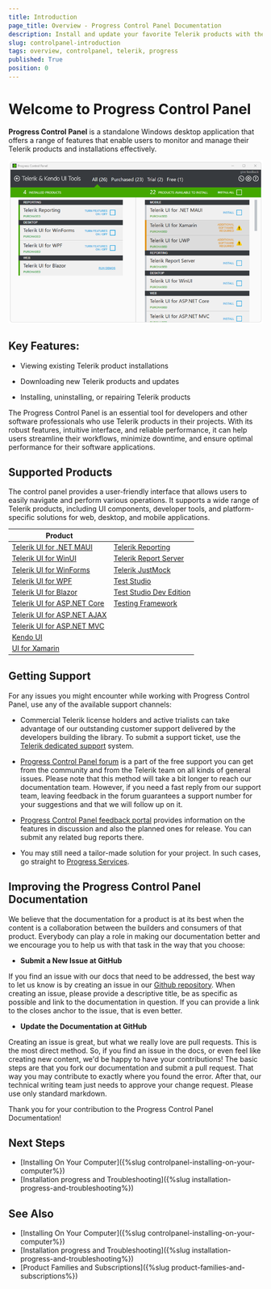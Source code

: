 ```yaml
---
title: Introduction
page_title: Overview - Progress Control Panel Documentation
description: Install and update your favorite Telerik products with the Progress Control Panel.
slug: controlpanel-introduction
tags: overview, controlpanel, telerik, progress
published: True
position: 0 
---
```


# Welcome to Progress Control Panel

**Progress Control Panel** is a standalone Windows desktop application that offers a range of features that enable users to monitor and manage their Telerik products and installations effectively.

![Progress Control Panel](images/telerik-control-panel-introduction.png)

## Key Features:

* Viewing existing Telerik product installations

* Downloading new Telerik products and updates

* Installing, uninstalling, or repairing Telerik products

The Progress Control Panel is an essential tool for developers and other software professionals who use Telerik products in their projects. With its robust features, intuitive interface, and reliable performance, it can help users streamline their workflows, minimize downtime, and ensure optimal performance for their software applications.

## Supported Products

The control panel provides a user-friendly interface that allows users to easily navigate and perform various operations. It supports a wide range of Telerik products, including UI components, developer tools, and platform-specific solutions for web, desktop, and mobile applications.

|Product||
|----|----|
|[Telerik UI for .NET MAUI](https://docs.telerik.com/devtools/maui/introduction)|[Telerik Reporting](https://docs.telerik.com/reporting/introduction)|
|[Telerik UI for WinUI](https://docs.telerik.com/devtools/winui/introduction)|[Telerik Report Server](https://docs.telerik.com/report-server/introduction)|
|[Telerik UI for WinForms](https://docs.telerik.com/devtools/winforms/introduction)|[Telerik JustMock](https://docs.telerik.com/devtools/justmock/introduction)|
|[Telerik UI for WPF](https://docs.telerik.com/devtools/wpf/introduction)|[Test Studio](https://docs.telerik.com/teststudio/welcome)|
|[Telerik UI for Blazor](https://docs.telerik.com/blazor-ui/introduction)|[Test Studio Dev Edition](https://docs.telerik.com/devtools/teststudiodev/introduction)|
|[Telerik UI for ASP.NET Core](https://docs.telerik.com/aspnet-core/introduction)|[Testing Framework](https://docs.telerik.com/teststudio/testing-framework)|
|[Telerik UI for ASP.NET AJAX](https://docs.telerik.com/devtools/aspnet-ajax/introduction)||
|[Telerik UI for ASP.NET MVC](https://docs.telerik.com/aspnet-mvc/introduction)||
|[Kendo UI](https://docs.telerik.com/kendo-ui/introduction)||
|[UI for Xamarin](https://docs.telerik.com/devtools/xamarin/introduction)||

## Getting Support

For any issues you might encounter while working with Progress Control Panel, use any of the available support channels:

* Commercial Telerik license holders and active trialists can take advantage of our outstanding customer support delivered by the developers building the library. To submit a support ticket, use the [Telerik dedicated support](https://www.telerik.com/account/support-tickets/) system.

* [Progress Control Panel forum](https://www.telerik.com/forums/telerik-control-panel) is a part of the free support you can get from the community and from the Telerik team on all kinds of general issues. Please note that this method will take a bit longer to reach our documentation team. However, if you need a fast reply from our support team, leaving feedback in the forum guarantees a support number for your suggestions and that we will follow up on it.

* [Progress Control Panel feedback portal](https://feedback.telerik.com/controlpanel) provides information on the features in discussion and also the planned ones for release. You can submit any related bug reports there. 

* You may still need a tailor-made solution for your project. In such cases, go straight to [Progress Services](https://www.progress.com/services).

## Improving the Progress Control Panel Documentation

We believe that the documentation for a product is at its best when the content is a collaboration between the builders and consumers of that product. Everybody can play a role in making our documentation better and we encourage you to help us with that task in the way that you choose:

* **Submit a New Issue at GitHub**

If you find an issue with our docs that need to be addressed, the best way to let us know is by creating an issue in our [Github repository](https://github.com/telerik/controlpanel-docs/issues). When creating an issue, please provide a descriptive title, be as specific as possible and link to the documentation in question. If you can provide a link to the closes anchor to the issue, that is even better.

* **Update the Documentation at GitHub**

Creating an issue is great, but what we really love are pull requests. This is the most direct method.  So, if you find an issue in the docs, or even feel like creating new content, we'd be happy to have your contributions! The basic steps are that you fork our documentation and submit a pull request. That way you may contribute to exactly where you found the error.  After that, our technical writing team just needs to approve your change request. Please use only standard markdown. 

Thank you for your contribution to the Progress Control Panel Documentation!

## Next Steps

* [Installing On Your Computer]({%slug controlpanel-installing-on-your-computer%})
* [Installation progress and Troubleshooting]({%slug installation-progress-and-troubleshooting%}) 

## See Also

* [Installing On Your Computer]({%slug controlpanel-installing-on-your-computer%})
* [Installation progress and Troubleshooting]({%slug installation-progress-and-troubleshooting%}) 
* [Product Families and Subscriptions]({%slug product-families-and-subscriptions%})
